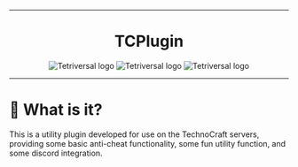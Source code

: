 ------------------------------------------------------------------------------------

<h1 align="center">TCPlugin</h1>
<p align="center">
    <img src="https://raster.shields.io/badge/Made%20With-Kotlin-brightgreen?style=for-the-badge" alt="Tetriversal logo"/>
    <img src="https://raster.shields.io/tokei/lines/github/Questionable-Research-Labs/TCPlugin?style=for-the-badge" alt="Tetriversal logo"/>
    <img src="https://raster.shields.io/github/license/Questionable-Research-Labs/TCPlugin?style=for-the-badge" alt="Tetriversal logo"/>
</p>

------------------------------------------------------------------------------------

# 🤔 What is it?
This is a utility plugin developed for use on the TechnoCraft servers, providing some basic anti-cheat functionality, some
fun utility function, and some discord integration.
